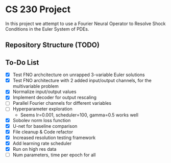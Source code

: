 # CS 230 Project
In this project we attempt to use a Fourier Neural Operator to Resolve Shock Conditions in the Euler System of PDEs.

## Repository Structure (TODO)

## To-Do List
- [x] Test FNO archcitecture on unrapped 3-variable Euler solutions
- [x] Test FNO architecture with 2 added input/output channels, for the multivariable problem
- [x] Normalize input/output values
- [x] Implement decoder for output rescaling
- [ ] Parallel Fourier channels for different variables
- [ ] Hyperparameter exploration
    - Seems lr=0.001, scheduler=100, gamma=0.5 works well
- [x] Sobolev norm loss function
- [x] U-net for baseline comparison
- [x] File cleanup & Code refactor
- [x] Increased resolution testing framework
- [x] Add learning rate scheduler
- [x] Run on high res data
- [ ] Num parameters, time per epoch for all